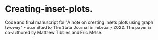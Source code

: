 # Creating-inset-plots.
Code and final manuscript for "A note on creating insets plots using graph twoway" - submitted to The Stata Journal in February 2022.
The paper is co-authored by Matthew Tibbles and Eric Melse.
